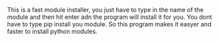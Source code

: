 This is a fast module installer, you just have to type in the name of the module and then hit enter adn the program will install it for you. You dont have to type pip install you module. So this program makes it easyer and faster to install python modules.
